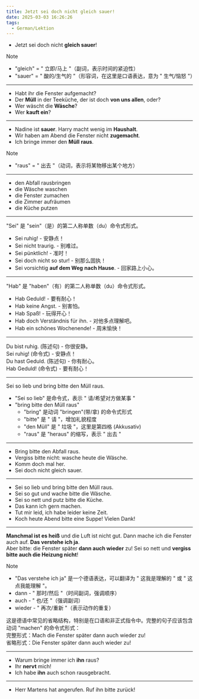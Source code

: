 ```yaml
---
title: Jetzt sei doch nicht gleich sauer!
date: 2025-03-03 16:26:26
tags:
  - German/Lektion
---
```

- Jetzt sei doch nicht **gleich sauer**!

> [!NOTE]
>
> - "gleich" = " 立即/马上 "（副词，表示时间的紧迫性）
> - "sauer" = " 酸的/生气的 "（形容词，在这里是口语表达，意为 " 生气/恼怒 "）

---

- Habt ihr die Fenster aufgemacht?
- Der **Müll** in der Teeküche, der ist doch **von uns allen**, oder?
- Wer wäscht die **Wäsche**?
- Wer **kauft ein**?

---
- Nadine ist **sauer**. Harry macht wenig im **Haushalt**.
- Wir haben am Abend die Fenster nicht **zugemacht**.
- Ich bringe immer den **Müll** **raus**.

> [!NOTE]
>
> - "raus" = " 出去 "（动词，表示将某物移出某个地方）

---

- den Abfall rausbringen
- die Wäsche waschen
- die Fenster zumachen
- die Zimmer aufräumen
- die Küche putzen

---

"Sei" 是 "sein"（是）的第二人称单数（du）命令式形式。

- Sei ruhig! - 安静点！
- Sei nicht traurig. - 别难过。
- Sei pünktlich! - 准时！
- Sei doch nicht so stur! - 别那么固执！
- Sei vorsichtig **auf dem Weg** **nach Hause**. - 回家路上小心。

---

"Hab" 是 "haben"（有）的第二人称单数（du）命令式形式。

- Hab Geduld! - 要有耐心！
- Hab keine Angst. - 别害怕。
- Hab Spaß! - 玩得开心！
- Hab doch Verständnis für ihn. - 对他多点理解吧。
- Hab ein schönes Wochenende! - 周末愉快！

---

Du bist ruhig. (陈述句) - 你很安静。  
Sei ruhig! (命令式) - 安静点！  
Du hast Geduld. (陈述句) - 你有耐心。  
Hab Geduld! (命令式) - 要有耐心！

---

Sei so lieb und bring bitte den Müll raus.

- "Sei so lieb" 是命令式，表示 " 请/希望对方做某事 "
- "bring bitte den Müll raus"
	- "bring" 是动词 "bringen"(带/拿) 的命令式形式
	- "bitte" 是 " 请 "，增加礼貌程度
	- "den Müll" 是 " 垃圾 "，这里是第四格 (Akkusativ)
	- "raus" 是 "heraus" 的缩写，表示 " 出去 "

---
- Bring bitte den Abfall raus.
- Vergiss bitte nicht: wasche heute die Wäsche.
- Komm doch mal her.
- Sei doch nicht gleich sauer.
---

- Sei so lieb und bring bitte den Müll raus.
- Sei so gut und wache bitte die Wäsche.
- Sei so nett und putz bitte die Küche.
- Das kann ich gern machen.
- Tut mir leid, ich habe leider keine Zeit.
- Koch heute Abend bitte eine Suppe! Vielen Dank!

---

**Manchmal ist es heiß** und die Luft ist nicht gut. Dann mache ich die Fenster auch auf. **Das verstehe ich ja**.  
Aber bitte: die Fenster später **dann auch wieder** zu! Sei so nett und **vergiss bitte auch die Heizung nicht**!

> [!NOTE]
>
> - "Das verstehe ich ja" 是一个德语表达，可以翻译为 " 这我是理解的 " 或 " 这点我能理解 "。
> - dann - " 那时/然后 "（时间副词，强调顺序）
> - auch - " 也/还 "（强调副词）
> - wieder - " 再次/重新 "（表示动作的重复）

这是德语中常见的省略结构，特别是在口语和非正式指令中。完整的句子应该包含动词 "machen" 的命令式形式：  
完整形式：Mach die Fenster später dann auch wieder zu!  
省略形式：Die Fenster später dann auch wieder zu!

---

- Warum bringe immer ich **ihn** raus?
- Ihr **nervt** mich!
- Ich habe **ihn** auch schon rausgebracht.

---
- Herr Martens hat angerufen. Ruf ihn bitte zurück!
